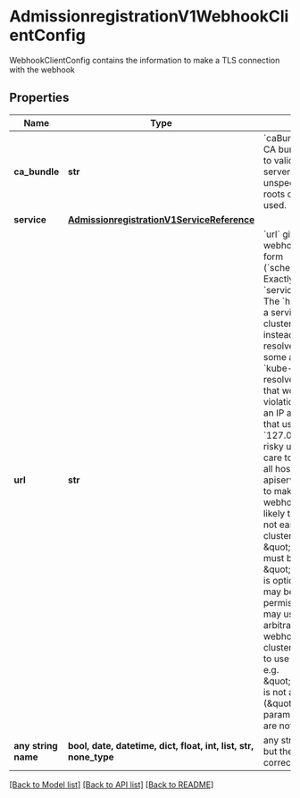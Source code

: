 # AdmissionregistrationV1WebhookClientConfig

WebhookClientConfig contains the information to make a TLS connection with the webhook

## Properties
Name | Type | Description | Notes
------------ | ------------- | ------------- | -------------
**ca_bundle** | **str** | &#x60;caBundle&#x60; is a PEM encoded CA bundle which will be used to validate the webhook&#39;s server certificate. If unspecified, system trust roots on the apiserver are used. | [optional] 
**service** | [**AdmissionregistrationV1ServiceReference**](AdmissionregistrationV1ServiceReference.md) |  | [optional] 
**url** | **str** | &#x60;url&#x60; gives the location of the webhook, in standard URL form (&#x60;scheme://host:port/path&#x60;). Exactly one of &#x60;url&#x60; or &#x60;service&#x60; must be specified.  The &#x60;host&#x60; should not refer to a service running in the cluster; use the &#x60;service&#x60; field instead. The host might be resolved via external DNS in some apiservers (e.g., &#x60;kube-apiserver&#x60; cannot resolve in-cluster DNS as that would be a layering violation). &#x60;host&#x60; may also be an IP address.  Please note that using &#x60;localhost&#x60; or &#x60;127.0.0.1&#x60; as a &#x60;host&#x60; is risky unless you take great care to run this webhook on all hosts which run an apiserver which might need to make calls to this webhook. Such installs are likely to be non-portable, i.e., not easy to turn up in a new cluster.  The scheme must be \&quot;https\&quot;; the URL must begin with \&quot;https://\&quot;.  A path is optional, and if present may be any string permissible in a URL. You may use the path to pass an arbitrary string to the webhook, for example, a cluster identifier.  Attempting to use a user or basic auth e.g. \&quot;user:password@\&quot; is not allowed. Fragments (\&quot;#...\&quot;) and query parameters (\&quot;?...\&quot;) are not allowed, either. | [optional] 
**any string name** | **bool, date, datetime, dict, float, int, list, str, none_type** | any string name can be used but the value must be the correct type | [optional]

[[Back to Model list]](../README.md#documentation-for-models) [[Back to API list]](../README.md#documentation-for-api-endpoints) [[Back to README]](../README.md)


